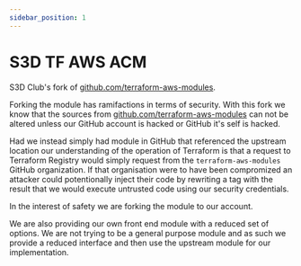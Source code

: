 ```yaml
---
sidebar_position: 1
---
```

# S3D TF AWS ACM
S3D Club's fork of
[github.com/terraform-aws-modules](https://github.com/terraform-aws-modules/terraform-aws-acm).

Forking the module has ramifactions in terms of security. With this fork we
know that the sources from
[github.com/terraform-aws-modules](https://github.com/terraform-aws-modules/terraform-aws-acm)
can not be altered unless our GitHub account is hacked or GitHub it's self is
hacked.

Had we instead simply had module in GitHub that referenced the upstream
location our understanding of the operation of Terraform is that a request to
Terraform Registry would simply request from the `terraform-aws-modules` GitHub
organization. If that organisation were to have been compromized an attacker
could potentionally inject their code by rewriting a tag with the result that
we would execute untrusted code using our security credentials.

In the interest of safety we are forking the module to our account.

We are also providing our own front end module with a reduced set of options.
We are not trying to be a general purpose module and as such we provide a
reduced interface and then use the upstream module for our implementation.
